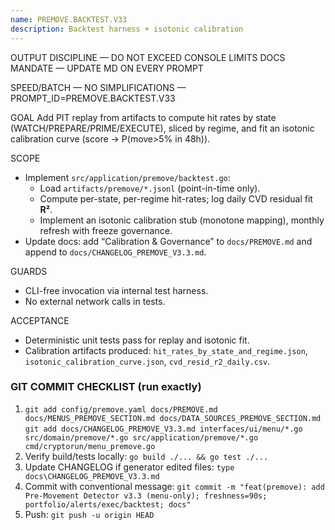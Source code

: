 ```yaml
---
name: PREMOVE.BACKTEST.V33
description: Backtest harness + isotonic calibration
---
```

OUTPUT DISCIPLINE — DO NOT EXCEED CONSOLE LIMITS
DOCS MANDATE — UPDATE MD ON EVERY PROMPT

SPEED/BATCH — NO SIMPLIFICATIONS — PROMPT_ID=PREMOVE.BACKTEST.V33

GOAL
Add PIT replay from artifacts to compute hit rates by state (WATCH/PREPARE/PRIME/EXECUTE), sliced by regime,
and fit an isotonic calibration curve (score → P(move>5% in 48h)).

SCOPE
- Implement `src/application/premove/backtest.go`:
  - Load `artifacts/premove/*.jsonl` (point-in-time only).
  - Compute per-state, per-regime hit-rates; log daily CVD residual fit **R²**.
  - Implement an isotonic calibration stub (monotone mapping), monthly refresh with freeze governance.
- Update docs: add “Calibration & Governance” to `docs/PREMOVE.md` and append to `docs/CHANGELOG_PREMOVE_V3.3.md`.

GUARDS
- CLI-free invocation via internal test harness.
- No external network calls in tests.

ACCEPTANCE
- Deterministic unit tests pass for replay and isotonic fit.
- Calibration artifacts produced: `hit_rates_by_state_and_regime.json`, `isotonic_calibration_curve.json`, `cvd_resid_r2_daily.csv`.

### GIT COMMIT CHECKLIST (run exactly)
1) `git add config/premove.yaml docs/PREMOVE.md docs/MENUS_PREMOVE_SECTION.md docs/DATA_SOURCES_PREMOVE_SECTION.md`  
   `git add docs/CHANGELOG_PREMOVE_V3.3.md interfaces/ui/menu/*.go src/domain/premove/*.go src/application/premove/*.go cmd/cryptorun/menu_premove.go`
2) Verify build/tests locally: `go build ./... && go test ./...`
3) Update CHANGELOG if generator edited files: `type docs\CHANGELOG_PREMOVE_V3.3.md`
4) Commit with conventional message:
   `git commit -m "feat(premove): add Pre-Movement Detector v3.3 (menu-only); freshness=90s; portfolio/alerts/exec/backtest; docs"`
5) Push: `git push -u origin HEAD`

